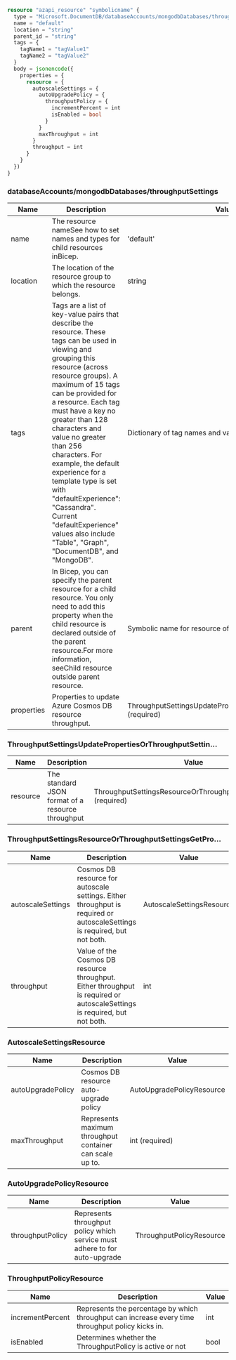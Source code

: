 ```terraform
resource "azapi_resource" "symbolicname" {
  type = "Microsoft.DocumentDB/databaseAccounts/mongodbDatabases/throughputSettings@2023-04-15"
  name = "default"
  location = "string"
  parent_id = "string"
  tags = {
    tagName1 = "tagValue1"
    tagName2 = "tagValue2"
  }
  body = jsonencode({
    properties = {
      resource = {
        autoscaleSettings = {
          autoUpgradePolicy = {
            throughputPolicy = {
              incrementPercent = int
              isEnabled = bool
            }
          }
          maxThroughput = int
        }
        throughput = int
      }
    }
  })
}

```

### databaseAccounts/mongodbDatabases/throughputSettings

| Name | Description | Value |
|-|-|-|
| name | The resource nameSee how to set names and types for child resources inBicep. | 'default' |
| location | The location of the resource group to which the resource belongs. | string |
| tags | Tags are a list of key-value pairs that describe the resource. These tags can be used in viewing and grouping this resource (across resource groups). A maximum of 15 tags can be provided for a resource. Each tag must have a key no greater than 128 characters and value no greater than 256 characters. For example, the default experience for a template type is set with "defaultExperience": "Cassandra". Current "defaultExperience" values also include "Table", "Graph", "DocumentDB", and "MongoDB". | Dictionary of tag names and values. SeeTags in templates |
| parent | In Bicep, you can specify the parent resource for a child resource. You only need to add this property when the child resource is declared outside of the parent resource.For more information, seeChild resource outside parent resource. | Symbolic name for resource of type:mongodbDatabases |
| properties | Properties to update Azure Cosmos DB resource throughput. | ThroughputSettingsUpdatePropertiesOrThroughputSettin...(required) |


### ThroughputSettingsUpdatePropertiesOrThroughputSettin...

| Name | Description | Value |
|-|-|-|
| resource | The standard JSON format of a resource throughput | ThroughputSettingsResourceOrThroughputSettingsGetPro...(required) |


### ThroughputSettingsResourceOrThroughputSettingsGetPro...

| Name | Description | Value |
|-|-|-|
| autoscaleSettings | Cosmos DB resource for autoscale settings. Either throughput is required or autoscaleSettings is required, but not both. | AutoscaleSettingsResource |
| throughput | Value of the Cosmos DB resource throughput. Either throughput is required or autoscaleSettings is required, but not both. | int |


### AutoscaleSettingsResource

| Name | Description | Value |
|-|-|-|
| autoUpgradePolicy | Cosmos DB resource auto-upgrade policy | AutoUpgradePolicyResource |
| maxThroughput | Represents maximum throughput container can scale up to. | int (required) |


### AutoUpgradePolicyResource

| Name | Description | Value |
|-|-|-|
| throughputPolicy | Represents throughput policy which service must adhere to for auto-upgrade | ThroughputPolicyResource |


### ThroughputPolicyResource

| Name | Description | Value |
|-|-|-|
| incrementPercent | Represents the percentage by which throughput can increase every time throughput policy kicks in. | int |
| isEnabled | Determines whether the ThroughputPolicy is active or not | bool |


